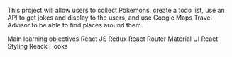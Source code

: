

This project will allow users to collect Pokemons, create a todo list, use an API to get jokes and display to the users, and use Google Maps Travel Advisor to be able to find places around them. 

Main learning objectives
React JS
Redux
React Router
Material UI
React Styling
Reack Hooks


